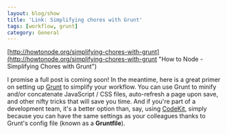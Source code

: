 ```yaml
---
layout: blog/show
title: 'Link: Simplifying chores with Grunt'
tags: [workflow, grunt]
category: General
---
```


[http://howtonode.org/simplifying-chores-with-grunt](http://howtonode.org/simplifying-chores-with-grunt "How to Node - Simplifying Chores with Grunt")

I promise a full post is coming soon! In the meantime, here is a great primer on setting up [Grunt](http://gruntjs.com/ "Grunt JS") to simplify your workflow. You can use Grunt to minify and/or concatenate JavaScript / CSS files, auto-refresh a page upon save, and other nifty tricks that will save you time. And if you're part of a development team, it's a better option than, say, using [CodeKit](https://incident57.com/codekit/ "Incident 57 - CodeKit"), simply because you can have the same settings as your colleagues thanks to Grunt's config file (known as a **Gruntfile**).
